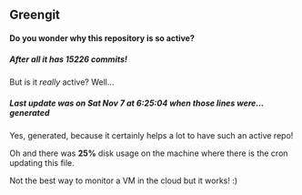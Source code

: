 ## Greengit

#### Do you wonder why this repository is so active?

##### After all it has 15226 commits!

But is it *really* active? Well...

##### Last update was on Sat Nov 7 at 6:25:04 when those lines were... generated

Yes, generated, because it certainly helps a lot to have such an active repo!

Oh and there was **25%** disk usage on the machine
where there is the cron updating this file.

Not the best way to monitor a VM in the cloud but it works! :)
